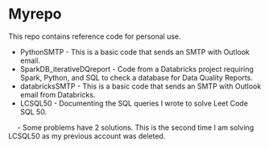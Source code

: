 # Myrepo

This repo contains reference code for personal use.

- PythonSMTP - This is a basic code that sends an SMTP with Outlook email.
- SparkDB_iterativeDQreport - Code from a Databricks project requiring Spark, Python, and SQL to check a database for Data Quality Reports.
- databricksSMTP - This is a basic code that sends an SMTP with Outlook email from Databricks.
- LCSQL50 - Documenting the SQL queries I wrote to solve Leet Code SQL 50.
  
&emsp; - Some problems have 2 solutions. This is the second time I am solving LCSQL50 as my previous account was deleted.
